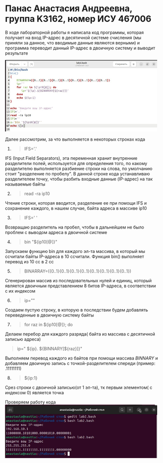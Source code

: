# Панас Анастасия Андреевна, группа K3162, номер ИСУ 467006
В ходе лабораторной работы я написала код программы, которая получает на вход IP-адрес в десятичной системе счисления (мы приняли за данное, что вводимые данные являются верными) и программа переводит данный IP-адрес в двоичную систему и выводит результате

<img width="500" src="2.jpg">

Далее рассмотрим, за что выполняется в некоторых строках кода

1) >IFS='.'

IFS (Input Field Separators), эта переменная хранит внутренние разделители полей, используется для определения того, по какому разделителю выполняется разбиение строки на слова, по умолчанию стоит "разделение по пробелу". В данной строке кода устанавливаю разделителем точку, чтобы разбить входные данные (IP-адрес) на так называемые байты

2) >read -ra ip10

Чтение строки, которая вводится, разделение ее при помощи IFS и сохранение каждого, в нашем случае, байта адреса в массиве ip10

3) >IFS=' '

Возвращаю разделитель на пробел, чтобы в дальнейшем не было проблем с выводом адреса в двоичной системе

4) >bin "${ip10[@]}"

Запускаем функцию bin для каждого эл-та массива, в который мы ссчитали байты IP-адреса в 10 ссчитали. Функция bin() выполняет перевод из 10 сс в 2 сс

5) >BINARRAY=({0..1}{0..1}{0..1}{0..1}{0..1}{0..1}{0..1}{0..1})

Сгенерирован массив из последовательных нулей и единиц, который является двоичным представлением 8 битов IP-адреса, в соответствии с их индексом

6) >ip=""

Создаем пустую строку, в которую в последствии будем добавлять переведенные в двоичную систему байты

7) >for raz in ${ip10[@]}; do

Делаем перебор для каждого разряда( байта из массива с десятичной записью адреса)

>ip=" ${ip}. ${BINNARY[${raz}]}"

Выполняем перевод каждого из байтов при помощи массива _BINNARY_ и добавляем двоичную запись с точкой-разделителем спереди (пример: .11111111)

8) >${ip:1}

Срез строки с двоичной записью(от 1 эл-та), тк первым элементом( с индексом 0) является точка


Проверяем работу кода
<img width="500" src="1.jpg">
